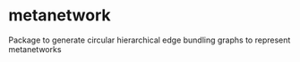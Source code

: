# metanetwork

Package to generate circular hierarchical edge bundling graphs to represent metanetworks
